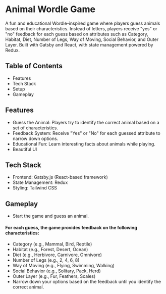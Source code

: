 # Animal Wordle Game

A fun and educational Wordle-inspired game where players guess animals based on their characteristics. Instead of letters, players receive "yes" or "no" feedback for each guess based on attributes such as Category, Habitat, Diet, Number of Legs, Way of Moving, Social Behavior, and Outer Layer. Built with Gatsby and React, with state management powered by Redux.

## Table of Contents
- Features
- Tech Stack
- Setup
- Gameplay

## Features
- Guess the Animal: Players try to identify the correct animal based on a set of characteristics.
- Feedback System: Receive "Yes" or "No" for each guessed attribute to narrow down options.
- Educational Fun: Learn interesting facts about animals while playing.
- Beautiful UI

## Tech Stack
- Frontend: Gatsby.js (React-based framework)
- State Management: Redux
- Styling: Tailwind CSS

## Gameplay
- Start the game and guess an animal.
#### For each guess, the game provides feedback on the following characteristics:
- Category (e.g., Mammal, Bird, Reptile)
- Habitat (e.g., Forest, Desert, Ocean)
- Diet (e.g., Herbivore, Carnivore, Omnivore)
- Number of Legs (e.g., 2, 4, 6, 8)
- Way of Moving (e.g., Flying, Swimming, Walking)
- Social Behavior (e.g., Solitary, Pack, Herd)
- Outer Layer (e.g., Fur, Feathers, Scales)
- Narrow down your options based on the feedback until you identify the correct animal.

